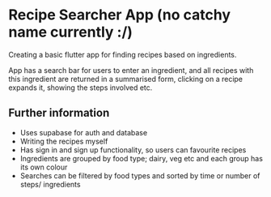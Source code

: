 # Recipe Searcher App (no catchy name currently :/)

Creating a basic flutter app for finding recipes based on ingredients. 

App has a search bar for users to enter an ingredient, and all recipes with this ingredient are returned in a summarised form, clicking on a recipe expands it, showing the steps involved etc.

## Further information

- Uses supabase for auth and database
- Writing the recipes myself
- Has sign in and sign up functionality, so users can favourite recipes
- Ingredients are grouped by food type; dairy, veg etc and each group has its own colour
- Searches can be filtered by food types and sorted by time or number of steps/ ingredients
